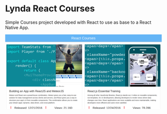 # Lynda React Courses

Simple Courses project developed with React to use as base to a React Native App.

![](docs/images/react-courses.png)
